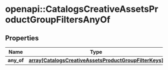 # openapi::CatalogsCreativeAssetsProductGroupFiltersAnyOf


## Properties
Name | Type | Description | Notes
------------ | ------------- | ------------- | -------------
**any_of** | [**array[CatalogsCreativeAssetsProductGroupFilterKeys]**](CatalogsCreativeAssetsProductGroupFilterKeys.md) |  | 


